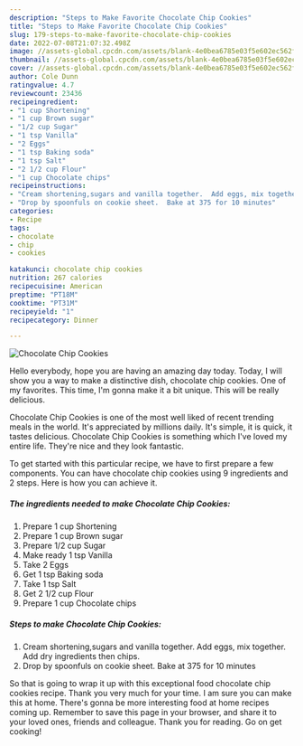 ```yaml
---
description: "Steps to Make Favorite Chocolate Chip Cookies"
title: "Steps to Make Favorite Chocolate Chip Cookies"
slug: 179-steps-to-make-favorite-chocolate-chip-cookies
date: 2022-07-08T21:07:32.498Z
image: //assets-global.cpcdn.com/assets/blank-4e0bea6785e03f5e602ec562f230caae08da540cada707380b4fe1bbebba43da.png
thumbnail: //assets-global.cpcdn.com/assets/blank-4e0bea6785e03f5e602ec562f230caae08da540cada707380b4fe1bbebba43da.png
cover: //assets-global.cpcdn.com/assets/blank-4e0bea6785e03f5e602ec562f230caae08da540cada707380b4fe1bbebba43da.png
author: Cole Dunn
ratingvalue: 4.7
reviewcount: 23436
recipeingredient:
- "1 cup Shortening"
- "1 cup Brown sugar"
- "1/2 cup Sugar"
- "1 tsp Vanilla"
- "2 Eggs"
- "1 tsp Baking soda"
- "1 tsp Salt"
- "2 1/2 cup Flour"
- "1 cup Chocolate chips"
recipeinstructions:
- "Cream shortening,sugars and vanilla together.  Add eggs, mix together.  Add dry ingredients then chips."
- "Drop by spoonfuls on cookie sheet.  Bake at 375 for 10 minutes"
categories:
- Recipe
tags:
- chocolate
- chip
- cookies

katakunci: chocolate chip cookies 
nutrition: 267 calories
recipecuisine: American
preptime: "PT18M"
cooktime: "PT31M"
recipeyield: "1"
recipecategory: Dinner

---
```



![Chocolate Chip Cookies](//assets-global.cpcdn.com/assets/blank-4e0bea6785e03f5e602ec562f230caae08da540cada707380b4fe1bbebba43da.png)

Hello everybody, hope you are having an amazing day today. Today, I will show you a way to make a distinctive dish, chocolate chip cookies. One of my favorites. This time, I'm gonna make it a bit unique. This will be really delicious.



Chocolate Chip Cookies is one of the most well liked of recent trending meals in the world. It's appreciated by millions daily. It's simple, it is quick, it tastes delicious. Chocolate Chip Cookies is something which I've loved my entire life. They're nice and they look fantastic.


To get started with this particular recipe, we have to first prepare a few components. You can have chocolate chip cookies using 9 ingredients and 2 steps. Here is how you can achieve it.

<!--inarticleads1-->

##### The ingredients needed to make Chocolate Chip Cookies:

1. Prepare 1 cup Shortening
1. Prepare 1 cup Brown sugar
1. Prepare 1/2 cup Sugar
1. Make ready 1 tsp Vanilla
1. Take 2 Eggs
1. Get 1 tsp Baking soda
1. Take 1 tsp Salt
1. Get 2 1/2 cup Flour
1. Prepare 1 cup Chocolate chips




<!--inarticleads2-->

##### Steps to make Chocolate Chip Cookies:

1. Cream shortening,sugars and vanilla together.  Add eggs, mix together.  Add dry ingredients then chips.
1. Drop by spoonfuls on cookie sheet.  Bake at 375 for 10 minutes




So that is going to wrap it up with this exceptional food chocolate chip cookies recipe. Thank you very much for your time. I am sure you can make this at home. There's gonna be more interesting food at home recipes coming up. Remember to save this page in your browser, and share it to your loved ones, friends and colleague. Thank you for reading. Go on get cooking!
